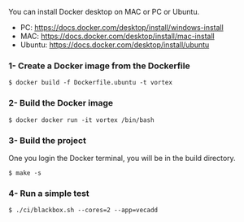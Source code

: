 You can install Docker desktop on MAC or PC or Ubuntu.

- PC: https://docs.docker.com/desktop/install/windows-install
- MAC: https://docs.docker.com/desktop/install/mac-install
- Ubuntu: https://docs.docker.com/desktop/install/ubuntu

### 1- Create a Docker image from the Dockerfile
    $ docker build -f Dockerfile.ubuntu -t vortex

### 2- Build the Docker image
    $ docker docker run -it vortex /bin/bash

### 3- Build the project
One you login the Docker terminal, you will be in the build directory.

    $ make -s

### 4- Run a simple test

    $ ./ci/blackbox.sh --cores=2 --app=vecadd